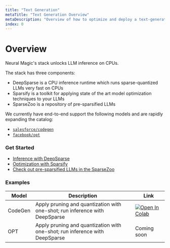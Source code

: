 ```yaml
---
title: "Text Generation"
metaTitle: "Text Generation Overview"
metaDescription: "Overview of how to optimize and deploy a text-generation model on CPUs with DeepSparse"
index: 0
---
```


# **Overview**

Neural Magic's stack unlocks LLM inference on CPUs.

The stack has three components:
- DeepSparse is a CPU inference runtime which runs sparse-quantized LLMs very fast on CPUs
- Sparsify is a toolkit for applying state of the art model optimization techniques to your LLMs
- SparseZoo is a repository of pre-sparsified LLMs

We currently have end-to-end support the following models and are rapidly expanding the catalog:
- [`salesforce/codegen`](https://huggingface.co/Salesforce/codegen-350M-mono)
- [`facebook/opt`](https://huggingface.co/facebook/opt-6.7b)

### **Get Started**
- [Inference with DeepSparse](inference.md)
- [Optimization with Sparsify](optimization.md)
- [Check out pre-sparsified LLMs in the SparseZoo](https://sparsezoo.neuralmagic.com/?useCase=text_generation)

### **Examples**

|Model      | Description  | Link |
|-----------|--------------|------|
|CodeGen    | Apply pruning and quantization with one-shot; run inference with DeepSparse |<a target="_blank" href="https://colab.research.google.com/github/neuralmagic/docs/blob/docs-refactor-phase1/src/content/tasks/text-generation/codegen-example.ipynb"><img src="https://colab.research.google.com/assets/colab-badge.svg" alt="Open In Colab"/></a> |
|OPT | Apply pruning and quantization with one-shot; run inference with DeepSparse | Coming soon |
